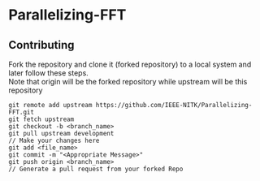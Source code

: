 # Parallelizing-FFT

## Contributing

Fork the repository and clone it (forked repository) to a local system and later follow these steps.<br>
Note that origin will be the forked repository while upstream will be this repository
```
git remote add upstream https://github.com/IEEE-NITK/Parallelizing-FFT.git
git fetch upstream
git checkout -b <branch_name>
git pull upstream development
// Make your changes here
git add <file_name>
git commit -m "<Appropriate Message>"
git push origin <branch_name>
// Generate a pull request from your forked Repo
```
